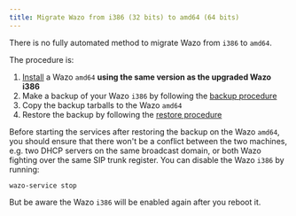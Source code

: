 ```yaml
---
title: Migrate Wazo from i386 (32 bits) to amd64 (64 bits)
---
```


There is no fully automated method to migrate Wazo from `i386` to `amd64`.

The procedure is:

1. [Install](/uc-doc/installation) a Wazo `amd64` **using the same version as the
   upgraded Wazo i386**
2. Make a backup of your Wazo `i386` by following the
   [backup procedure](/uc-doc/system/backup_restore#manual-backup)
3. Copy the backup tarballs to the Wazo `amd64`
4. Restore the backup by following the [restore procedure](/uc-doc/system/backup_restore#restore)

Before starting the services after restoring the backup on the Wazo `amd64`, you should ensure that
there won't be a conflict between the two machines, e.g. two DHCP servers on the same broadcast
domain, or both Wazo fighting over the same SIP trunk register. You can disable the Wazo `i386` by
running:

```shell
wazo-service stop
```

But be aware the Wazo `i386` will be enabled again after you reboot it.

